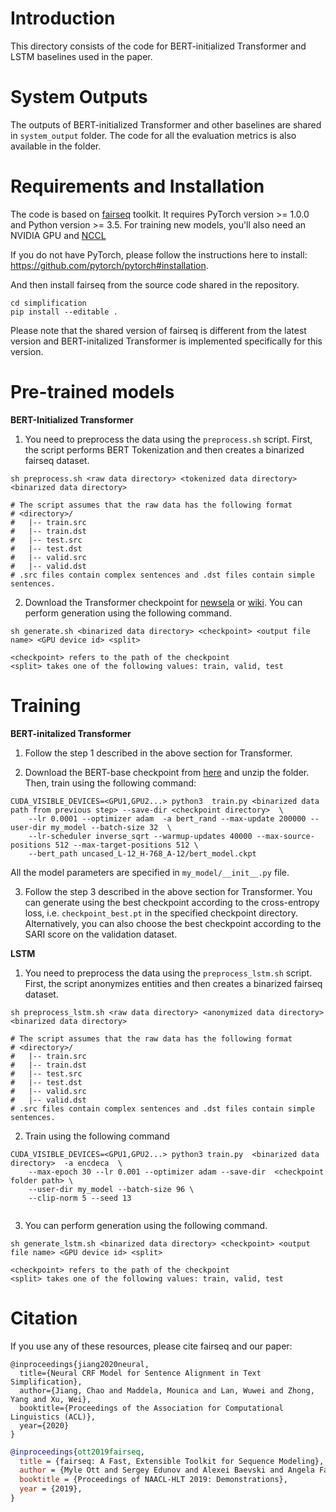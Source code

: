 # Introduction

This directory consists of the code for BERT-initialized Transformer and LSTM baselines used in the paper. 


# System Outputs

The outputs of BERT-initialized Transformer and other baselines are shared in `system_output` folder. The code for all the evaluation metrics is also available in the folder.


# Requirements and Installation

The code is based on [fairseq](https://github.com/pytorch/fairseq) toolkit. It requires PyTorch version >= 1.0.0 and 
Python version >= 3.5. For training new models, you'll also need an NVIDIA GPU and [NCCL](https://github.com/NVIDIA/nccl)

If you do not have PyTorch, please follow the instructions here to install: https://github.com/pytorch/pytorch#installation.

And then install fairseq from the source code shared in the repository.
```
cd simplification
pip install --editable .
```

Please note that the shared version of fairseq is different from the latest version and BERT-initalized Transformer 
is implemented specifically for this version.


# Pre-trained models


**BERT-Initialized Transformer**

1. You need to preprocess the data using the ``preprocess.sh`` script. First, the script performs BERT Tokenization and then creates a binarized fairseq dataset.

```
sh preprocess.sh <raw data directory> <tokenized data directory>  <binarized data directory>

# The script assumes that the raw data has the following format
# <directory>/
#   |-- train.src
#   |-- train.dst
#   |-- test.src
#   |-- test.dst
#   |-- valid.src
#   |-- valid.dst
# .src files contain complex sentences and .dst files contain simple sentences.
```

2. Download the Transformer checkpoint for [newsela](http://web.cse.ohio-state.edu/~maddela.4/acl2020/checkpoint_newsela_auto.pt) or [wiki](http://web.cse.ohio-state.edu/~maddela.4/acl2020/checkpoint_wiki_auto.pt). You can perform generation using the following command.
 
```
sh generate.sh <binarized data directory> <checkpoint> <output file name> <GPU device id> <split>

<checkpoint> refers to the path of the checkpoint
<split> takes one of the following values: train, valid, test
```


# Training 


**BERT-initalized Transformer**

1. Follow the step 1 described in the above section for Transformer.


2. Download the BERT-base checkpoint from [here](https://storage.googleapis.com/bert_models/2020_02_20/uncased_L-12_H-768_A-12.zip) 
and unzip the folder.  Then, train using the following command:

```
CUDA_VISIBLE_DEVICES=<GPU1,GPU2...> python3  train.py <binarized data path from previous step> --save-dir <checkpoint directory>  \
    --lr 0.0001 --optimizer adam  -a bert_rand --max-update 200000 --user-dir my_model --batch-size 32  \
    --lr-scheduler inverse_sqrt --warmup-updates 40000 --max-source-positions 512 --max-target-positions 512 \
    --bert_path uncased_L-12_H-768_A-12/bert_model.ckpt
```

All the model parameters are specified in ``my_model/__init__.py`` file.

3. Follow the step 3 described in the above section for Transformer.  You can generate using the best checkpoint according to the cross-entropy loss, i.e. ``checkpoint_best.pt`` in the specified checkpoint directory. Alternatively, you can also choose the best checkpoint according to the SARI score on the validation dataset.


**LSTM**

1. You need to preprocess the data using the ``preprocess_lstm.sh`` script. First, the script anonymizes entities  and then creates a binarized fairseq dataset.

```
sh preprocess_lstm.sh <raw data directory> <anonymized data directory>  <binarized data directory>

# The script assumes that the raw data has the following format
# <directory>/
#   |-- train.src
#   |-- train.dst
#   |-- test.src
#   |-- test.dst
#   |-- valid.src
#   |-- valid.dst
# .src files contain complex sentences and .dst files contain simple sentences.
```

2. Train using the following command


```
CUDA_VISIBLE_DEVICES=<GPU1,GPU2...> python3 train.py  <binarized data directory>  -a encdeca  \
    --max-epoch 30 --lr 0.001 --optimizer adam --save-dir  <checkpoint folder path> \
    --user-dir my_model --batch-size 96 \
    --clip-norm 5 --seed 13
    
```

3. You can perform generation using the following command.
 
```
sh generate_lstm.sh <binarized data directory> <checkpoint> <output file name> <GPU device id> <split>

<checkpoint> refers to the path of the checkpoint
<split> takes one of the following values: train, valid, test
```


# Citation

If you use any of these resources, please cite fairseq and our paper:

```
@inproceedings{jiang2020neural,
  title={Neural CRF Model for Sentence Alignment in Text Simplification},
  author={Jiang, Chao and Maddela, Mounica and Lan, Wuwei and Zhong, Yang and Xu, Wei},
  booktitle={Proceedings of the Association for Computational Linguistics (ACL)},
  year={2020}
}
```


```bibtex
@inproceedings{ott2019fairseq,
  title = {fairseq: A Fast, Extensible Toolkit for Sequence Modeling},
  author = {Myle Ott and Sergey Edunov and Alexei Baevski and Angela Fan and Sam Gross and Nathan Ng and David Grangier and Michael Auli},
  booktitle = {Proceedings of NAACL-HLT 2019: Demonstrations},
  year = {2019},
}
```
